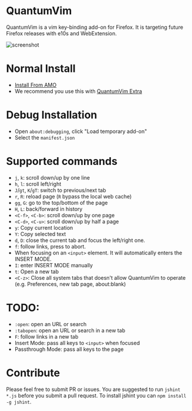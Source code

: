 QuantumVim
================
QuantumVim is a vim key-binding add-on for Firefox. It is targeting future Firefox releases with e10s and WebExtension.

![screenshot](https://github.com/shinglyu/QuantumVim/raw/master/doc/screenshot.png)

# Normal Install
* [Install From AMO](https://addons.mozilla.org/zh-TW/firefox/addon/quantumvim/)
* We recommend you use this with [QuantumVim Extra](https://addons.mozilla.org/zh-TW/firefox/addon/quantumvim-extra/)

# Debug Installation
* Open `about:debugging`, click "Load temporary add-on"
* Select the `manifest.json`

# Supported commands
* `j`, `k`: scroll down/up by one line
* `h`, `l`: scroll left/right
* `J`/`gt`, `K`/`gT`: switch to previous/next tab
* `r`, `R`: reload page (`R` bypass the local web cache)
* `gg`, `G`: go to the top/bottom of the page
* `H`, `L`: back/forward in history
* `<C-f>`, `<C-b>`: scroll down/up by one page
* `<C-d>`, `<C-u>`: scroll down/up by half a page
* `y`: Copy current location
* `Y`: Copy selected text
* `d`, `D`: close the current tab and focus the left/right one.
* `f`: follow links, press <Esc> to abort.
* When focusing on an `<input>` element. It will automatically enters the INSERT MODE.
* `I`: enter INSERT MODE manually
* `t`: Open a new tab
* `<C-z>`: Close all system tabs that doesn't allow QuantumVim to operate (e.g. Preferences, new tab page, about:blank)

# TODO:
* `:open`: open an URL or search
* `:tabopen`: open an URL or search in a new tab
* `F`: follow links in a new tab
* Insert Mode: pass all keys to `<input>` when focused
* Passthrough Mode: pass all keys to the page

# Contribute
Please feel free to submit PR or issues.
You are suggested to run `jshint *.js` before you submit a pull request. To install jshint you can `npm install -g jshint`.

